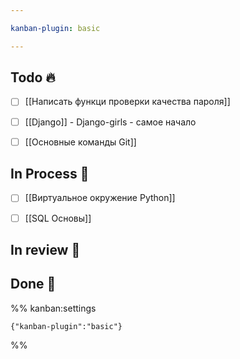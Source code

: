 ```yaml
---

kanban-plugin: basic

---
```


## Todo 🔥

- [ ] [[Написать функци проверки качества пароля]]
- [ ] [[Django]] - Django-girls - самое начало
- [ ] [[Основные команды Git]]


## In Process 🍉

- [ ] [[Виртуальное окружение Python]]
- [ ] [[SQL Основы]]


## In review 🥇



## Done 🤽





%% kanban:settings
```
{"kanban-plugin":"basic"}
```
%%